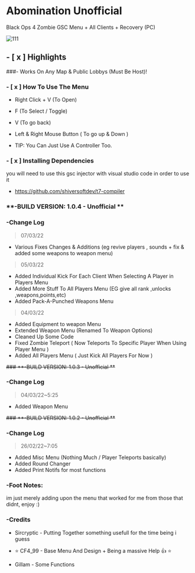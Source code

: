 # Abomination Unofficial
Black Ops 4 Zombie GSC Menu + All Clients + Recovery (PC)

![111](https://user-images.githubusercontent.com/48811414/156706089-afd8b753-969c-4e67-94d0-ead08e70cd76.png)

## **- [ x ] Highlights**
###- Works On Any Map & Public Lobbys (Must Be Host)!


### **- [ x ] How To Use The Menu**

- Right Click + V (To Open)
- F (To Select / Toggle)
- V (To go back)
- Left & Right Mouse Button ( To go up & Down )

- TIP: You Can Just Use A Controller Too.

### **- [ x ] Installing Dependencies**

you will need to use this gsc injector with visual studio code in order to use it
- https://github.com/shiversoftdev/t7-compiler

### **-BUILD VERSION: 1.0.4 - Unofficial **

### **-Change Log**
> 07/03/22
- Various Fixes Changes & Additions (eg revive players , sounds + fix & added some weapons to weapon menu)

> 05/03/22
- Added Individual Kick For Each Client When Selecting A Player in Players Menu
- Added More Stuff To All Players Menu (EG give all rank ,unlocks ,weapons,points,etc)
- Added Pack-A-Punched Weapons Menu

> 04/03/22
- Added Equipment to weapon Menu
- Extended Weapon Menu (Renamed To Weapon Options)
- Cleaned Up Some Code
- Fixed Zombie Teleport ( Now Teleports To Specific Player When Using Player Menu )
- Added All Players Menu ( Just Kick All Players For Now )

~~### **-BUILD VERSION: 1.0.3 - Unofficial **~~

### **-Change Log**
> 04/03/22~5:25

- Added Weapon Menu

~~### **-BUILD VERSION: 1.0.2 - Unofficial **~~

### **-Change Log**
> 26/02/22~7:05

- Added Misc Menu (Nothing Much / Player Teleports basically)
- Added Round Changer
- Added Print Notifs for most functions


### **-Foot Notes:**
im just merely adding upon the menu that worked for me from those that didnt,  enjoy :)

### **-Credits**

- Sircryptic - Putting Together something usefull for the time being i guess

- ⭐ CF4_99 - Base Menu And Design + Being a massive Help 👍 ⭐
- Gillam - Some Functions
